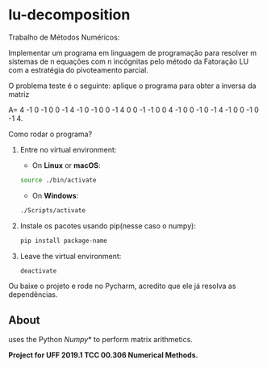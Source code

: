 # lu-decomposition
Trabalho de Métodos Numéricos:

Implementar um programa em linguagem de programação para resolver m sistemas de n
equações com n incógnitas pelo método da Fatoração LU com a estratégia do pivoteamento
parcial. 


O problema teste é o seguinte: aplique o programa para obter a inversa da matriz

A=
4 -1 0 -1 0 0
-1 4 -1 0 -1 0
0 -1 4 0 0 -1
-1 0 0 4 -1 0
0 -1 0 -1 4 -1
0 0 -1 0 -1 4.


Como rodar o programa? 

1. Entre no virtual environment:
    
    * On **Linux** or **macOS**:
    ```sh
    source ./bin/activate 
    ```

    * On **Windows**:
    ```sh
    ./Scripts/activate 
    ```
2. Instale os pacotes usando pip(nesse caso o numpy): 
    ```sh
    pip install package-name
    ``` 
3. Leave the virtual environment:
    ```sh
    deactivate
    ```

Ou baixe o projeto e rode no Pycharm, acredito que ele já resolva as dependências.
  
  
## About
uses the Python *Numpy** to perform matrix arithmetics. 

**Project for UFF 2019.1 TCC 00.306  Numerical Methods.**

